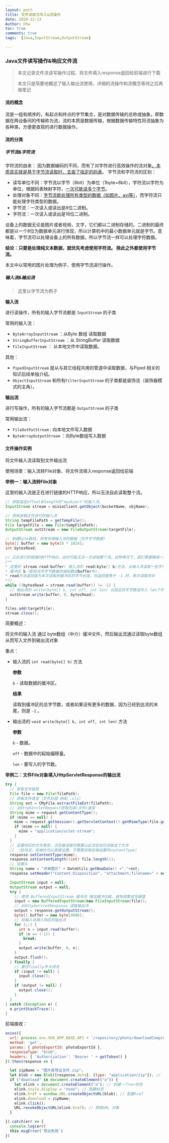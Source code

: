 ```yaml
---
layout: post
title: 文件读取与写入&流操作
date: 2020-12-13
Author: hhw
toc: true
comments: true
tags:  [Java,InputStream,OutputStream]

---
```


### Java文件读写操作&响应文件流

> 本文记录文件流读写操作过程、将文件填入response返回给前端进行下载
>
> 本文只是简要地概述了输入输出流使用，详细的流操作和流概念等待之后再做笔记

#### 流的概念

流是一组有顺序的，有起点和终点的字节集合，是对数据传输的总称或抽象。即数据在两设备间的传输称为流，流的本质是数据传输，根据数据传输特性将流抽象为各种类，方便更直观的进行数据操作。

#### 流的分类

##### 字节流&字符流

字符流的由来： 因为数据编码的不同，而有了对字符进行高效操作的流对象<u>。本质其实就是基于字节流读取时，去查了指定的码表</u>。 字节流和字符流的区别：

- 读写单位不同：字节流以字节（8bit）为单位（1byte=8bit），字符流以字符为单位，根据码表映射字符，<u>一次可能读多个字节</u>。
- 处理对象不同：<u>字节流能处理所有类型的数据（如图片、avi等）</u>，而字符流只能处理字符类型的数据。
- 字节流：一次读入或读出是8位二进制。
- 字符流：一次读入或读出是16位二进制。

设备上的数据无论是图片或者视频，文字，它们都以二进制存储的。二进制的最终都是以一个8位为数据单元进行体现，所以计算机中的最小数据单元就是字节。意味着，字节流可以处理设备上的所有数据，所以字节流一样可以处理字符数据。

**结论：只要是处理纯文本数据，就优先考虑使用字符流。 除此之外都使用字节流。**

本文中以常用的图片处理为例子，使用字节流进行操作。

##### 输入流&输出流

> 这里以字节流为例子

**输入流**

进行读操作，所有的输入字节流都是 `InputStream` 的子类

常用的输入流： 

- `ByteArrayInputStream` ：从Byte 数组 读取数据 
- `StringBufferInputStream` ：从 StringBuffer 读取数据
- `FileInputStream` ： 从本地文件中读取数据。

其他：

- `PipedInputStream` 是从与其它线程共用的管道中读取数据，与Piped 相关的知识后续单独介绍。
- `ObjectInputStream` 和所有`FilterInputStream` 的子类都是装饰流（装饰器模式的主角）。

**输出流**

进行写操作，所有的输入字节流都是 `OutputStream` 的子类

常用输出流：

- `FileOutPutStream` : 向本地文件写入数据
- `ByteArrayOutputStream` ：向Byte数组写入数据

#### 文件操作实例

将文件输入流读取到文件输出流

使用场景：输入流转FIle对象、将文件流填入response返回给前端

**举例一：输入流转File对象**

这里的输入流是正在进行链接的HTTP响应，所以无法自此读取整个流。

```java
// 获取指定offset和length的"myobject"的输入流。
InputStream stream = minioClient.getObject(bucketName, objName);

// 用来装载正在进行的输入流
String tempFilePath = getTempFile();
File targetFile = new File(tempFilePath);
OutputStream outStream = new FileOutputStream(targetFile);

// 新建byte数组，用来存储输入流的数据（文件字节数据）
byte[] buffer = new byte[8 * 1024];
int bytesRead;

// 正在进行的链接的HTTP响应，此时可能无法一次读取整个流。这种情况下，我们需要确保一直读取到流的尽头。
/**
* 这里的 stream.read(buffer) 输入流的 read(byte[] b)方法，从输入流读取一些字节数，并将它们存储到
* 缓冲区 b（即将文件字节数据存储到数组buffer中），
* read方法返回值为本次读取到缓冲区的字节长度，当返回值等于 -1 时，表示读取完毕
**/
while ((bytesRead = stream.read(buffer)) != -1) {
  // 输出流的 write(byte[] b, int off, int len) 从指定的字节数组写入 len个字节，从偏移 off开始输		 出到此输出流。 即读取字符数组的数据到输出流
  outStream.write(buffer, 0, bytesRead);
}

files.add(targetFile);
stream.close();
```

简要概述：

将文件的输入流 通过 byte数组（中介）缓冲文件，然后输出流通过读取byte数组从而写入文件到输出流对象

重点：

- 输入流的 `int read(byte[] b)` 方法

  **参数**

  `b` - 读取数据的缓冲区。

  **结果**

  读取到缓冲区的总字节数，或者如果没有更多的数据，因为已经到达流的末尾，则是 `-1` 。

- 输出流的 `void write(byte[] b, int off, int len)` 方法

  **参数**

  `b` - 数据。

  `off` - 数据中的起始偏移量。

  `len` - 要写入的字节数。

**举例二：文件File对象填入HttpServletResponse的输出流**

```java
try {
  // 获取文件路径
  File file = new File(filePath);
  // 获取文件类型（文件后缀 例如 .xls）
  String ext = CMyFile.extractFileExt(filePath);
  // 从HttpServletRequest获取内容(文件)类型
  String mime = request.getContentType();
  if (mime == null) {
    mime = request.getSession().getServletContext().getMimeType(file.getName());
    if (mime == null) {
      mime = "application/octet-stream";
    }
  }
  // 设置响应的文件类型，浏览器读取时需要以此决定如何读取这个文件 
  // （经测试，前端也可以直接设置，不需要读取后端设置的contentType）
  response.setContentType(mime);
  response.setContentLength((int) file.length());
  // 设置头
  String name = "评审图片" + DateUtils.getNowDate() +"."+ext;
  response.setHeader("Content-Disposition", "attachment;filename=" + new String(name.getBytes("GB2312"), "ISO-8859-1"));

  InputStream input = null;
  OutputStream output = null;
  try {
    // 使用 BufferedInputStream 缓冲流 增加缓冲功能，避免频繁读写硬盘
    input = new BufferedInputStream(new FileInputStream(file));
    // 从HttpServletResponse 读取输出流
    output = response.getOutputStream();
    byte[] buffer = new byte[4096];
    // 将输入流填入响应的输出流
    for (;;) {
      int n = input.read(buffer);
      if (n == (-1)) {
        break;
      }
      output.write(buffer, 0, n);
    }
    output.flush();
  } finally {
    // 要在finally中关闭流
    if (input != null) {
      input.close();
    }
    if (output != null) {
      output.close();
    }
  }
} catch (Exception e) {
  e.printStackTrace();
}
```

前端接收：

```js
axios({
  url: process.env.VUE_APP_BASE_API + '/repository/photo/downloadCompressionPhoto',
  method: 'get',
  params: { photoExportId: photoExportId },
  responseType: "blob",
  headers: { 'Authorization': 'Bearer ' + getToken() }
}).then(response => {

  let zipName = "图片库导出文件.zip";
  let blob = new Blob([response.data], {type: "application/zip"}); // 下载格式为zip
  if ("download" in document.createElement("a")) {
    let elink = document.createElement("a"); // 创建一个<a>标签
    elink.style.display = "none"; // 隐藏标签
    elink.href = window.URL.createObjectURL(blob); // 配置href
    elink.download = zipName;
    elink.click();
    URL.revokeObjectURL(elink.href); // 释放URL 对象
  }

}).catch(err => {
  console.log(err)
  this.msgError('导出失败')
})
```



